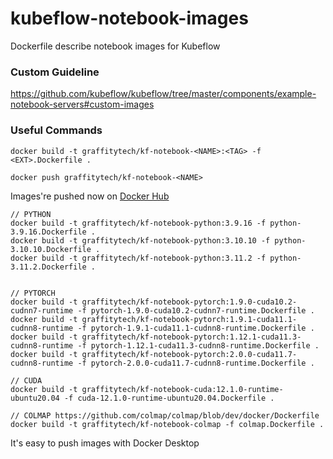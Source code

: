 # kubeflow-notebook-images

Dockerfile describe notebook images for Kubeflow

### Custom Guideline

https://github.com/kubeflow/kubeflow/tree/master/components/example-notebook-servers#custom-images

### Useful Commands

```
docker build -t graffitytech/kf-notebook-<NAME>:<TAG> -f <EXT>.Dockerfile .

docker push graffitytech/kf-notebook-<NAME>
```

Images're pushed now on [Docker Hub](https://hub.docker.com/u/graffitytech)

```
// PYTHON
docker build -t graffitytech/kf-notebook-python:3.9.16 -f python-3.9.16.Dockerfile .
docker build -t graffitytech/kf-notebook-python:3.10.10 -f python-3.10.10.Dockerfile .
docker build -t graffitytech/kf-notebook-python:3.11.2 -f python-3.11.2.Dockerfile .


// PYTORCH
docker build -t graffitytech/kf-notebook-pytorch:1.9.0-cuda10.2-cudnn7-runtime -f pytorch-1.9.0-cuda10.2-cudnn7-runtime.Dockerfile .
docker build -t graffitytech/kf-notebook-pytorch:1.9.1-cuda11.1-cudnn8-runtime -f pytorch-1.9.1-cuda11.1-cudnn8-runtime.Dockerfile .
docker build -t graffitytech/kf-notebook-pytorch:1.12.1-cuda11.3-cudnn8-runtime -f pytorch-1.12.1-cuda11.3-cudnn8-runtime.Dockerfile .
docker build -t graffitytech/kf-notebook-pytorch:2.0.0-cuda11.7-cudnn8-runtime -f pytorch-2.0.0-cuda11.7-cudnn8-runtime.Dockerfile .

// CUDA
docker build -t graffitytech/kf-notebook-cuda:12.1.0-runtime-ubuntu20.04 -f cuda-12.1.0-runtime-ubuntu20.04.Dockerfile .

// COLMAP https://github.com/colmap/colmap/blob/dev/docker/Dockerfile
docker build -t graffitytech/kf-notebook-colmap -f colmap.Dockerfile .
```

It's easy to push images with Docker Desktop
